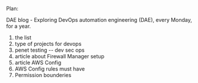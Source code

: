 Plan:

DAE blog - Exploring DevOps automation engineering (DAE), every Monday, for a year.

1. the list
2. type of projects for devops
3. penet testing
-- dev sec ops
4. article about Firewall Manager setup
5. article AWS Config
6. AWS Config rules must have
7. Permission bounderies